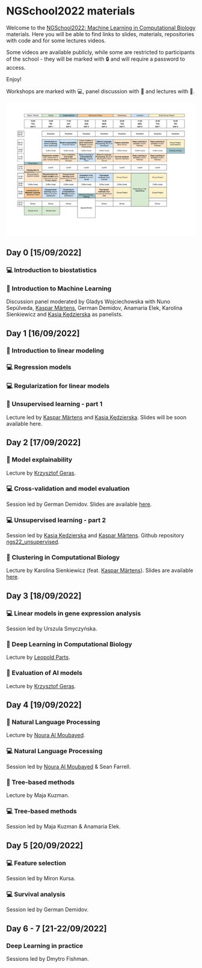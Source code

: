 NGSchool2022 materials
================

Welcome to the [NGSchool2022: Machine Learning in Computational
Biology](https://ngschool.eu/ngschool2022/) materials. Here you will be
able to find links to slides, materials, repositories with code and for
some lectures videos.

Some videos are available publicly, while some are restricted to
participants of the school - they will be marked with :lock: and will
require a password to access.

Enjoy!

Workshops are marked with :computer:, panel discussion with
:speech_balloon: and lectures with :mega:.

[![](program.png)](https://ngschool.eu/ngschool2022/#program)

## Day 0 \[15/09/2022\]

### :computer: Introduction to biostatistics

### :speech_balloon: Introduction to Machine Learning

Discussion panel moderated by Gladys Wojciechowska with Nuno Sepúlveda,
[Kaspar Märtens](https://kaspar.website/), German Demidov, Anamaria
Elek, Karolina Sienkiewicz and [Kasia Kędzierska](https://kasia.codes/)
as panelists.

## Day 1 \[16/09/2022\]

### :mega: Introduction to linear modeling

### :computer: Regression models

### :computer: Regularization for linear models

### :mega: Unsupervised learning - part 1

Lecture led by [Kaspar Märtens](https://kaspar.website/) and [Kasia
Kędzierska](https://kasia.codes/). Slides will be soon available here.

## Day 2 \[17/09/2022\]

### :mega: Model explainability

Lecture by [Krzysztof Geras](https://cs.nyu.edu/~kgeras/).

### :computer: Cross-validation and model evaluation

Session led by German Demidov. Slides are available
[here](day2/Model_evaluation-5.pdf).

### :computer: Unsupervised learning - part 2

Session led by [Kasia Kędzierska](https://kasia.codes/) and [Kaspar
Märtens](https://kaspar.website/). Github repository
[ngs22_unsupervised](https://github.com/kzkedzierska/ngs22_unsupervised).

### :mega: Clustering in Computational Biology

Lecture by Karolina Sienkiewicz (feat. [Kaspar
Märtens](https://kaspar.website/)). Slides are available
[here](day2/Clustering_in_comp_bio.pdf).

## Day 3 \[18/09/2022\]

### :computer: Linear models in gene expression analysis

Session led by Urszula Smyczyńska.

### :mega: Deep Learning in Computational Biology

Lecture by [Leopold
Parts](https://www.sanger.ac.uk/person/parts-leopold/).

### :mega: Evaluation of AI models

Lecture by [Krzysztof Geras](https://cs.nyu.edu/~kgeras/).

## Day 4 \[19/09/2022\]

### :mega: Natural Language Processing

Lecture by [Noura Al
Moubayed](https://www.durham.ac.uk/staff/noura-al-moubayed/).

### :computer: Natural Language Processing

Session led by [Noura Al
Moubayed](https://www.durham.ac.uk/staff/noura-al-moubayed/) & Sean
Farrell.

### :mega: Tree-based methods

Lecture by Maja Kuzman.

### :computer: Tree-based methods

Session led by Maja Kuzman & Anamaria Elek.

## Day 5 \[20/09/2022\]

### :computer: Feature selection

Session led by Miron Kursa.

### :computer: Survival analysis

Session led by German Demidov.

## Day 6 - 7 \[21-22/09/2022\]

### Deep Learning in practice

Sessions led by Dmytro Fishman.
